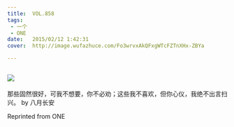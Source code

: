 ```yaml
---
title:	VOL.858
tags:
 - 一个
 - ONE
date:	2015/02/12 1:42:31
cover:	http://image.wufazhuce.com/Fo3wrvxAkQFxgWTcFZTnXHx-ZBYa

---
```

![](http://image.wufazhuce.com/Fo3wrvxAkQFxgWTcFZTnXHx-ZBYa)
---

那些固然很好，可我不想要，你不必劝；这些我不喜欢，但你心仪，我绝不出言扫兴。 by 八月长安
 
Reprinted from ONE
